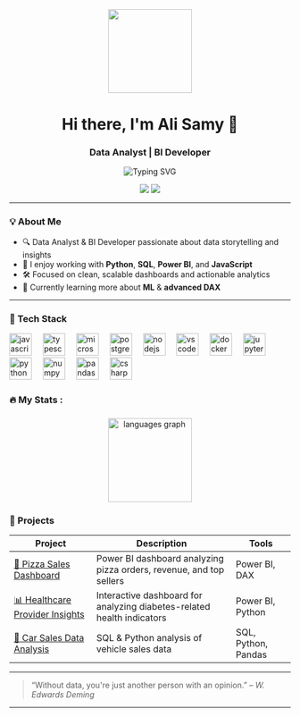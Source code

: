 <div align="center">
  <img height="150" src="https://media.giphy.com/media/M9gbBd9nbDrOTu1Mqx/giphy.gif"  />
</div>
<h1 align="center">Hi there, I'm Ali Samy 👋</h1>
<h3 align="center">Data Analyst | BI Developer</h3>

<p align="center">
  <img src="https://readme-typing-svg.herokuapp.com?font=Fira+Code&size=20&duration=3000&pause=1000&color=38BDAE&center=true&vCenter=true&width=435&lines=Transforming+Data+into+Insights+📊;Automating+ETL+Pipelines+🔄;Telling+Stories+with+Power+BI+📈" alt="Typing SVG" />
</p>

<div align="center">
  <a href="https://www.linkedin.com/in/ali-samy-570b12195" target="_blank"><img src="https://img.shields.io/badge/-LinkedIn-0A66C2?style=for-the-badge&logo=linkedin&logoColor=white"></a>
  <a href="mailto:ali123samy@gmail.com"><img src="https://img.shields.io/badge/-Gmail-D14836?style=for-the-badge&logo=gmail&logoColor=white"></a>
</div>

---

### 💡 About Me

- 🔍 Data Analyst & BI Developer passionate about data storytelling and insights  
- 🧠 I enjoy working with **Python**, **SQL**, **Power BI**, and **JavaScript**  
- 🛠️ Focused on clean, scalable dashboards and actionable analytics  
- 🧪 Currently learning more about **ML** & **advanced DAX**

---

### 🧰 Tech Stack

<div align="left">
  <img src="https://cdn.jsdelivr.net/gh/devicons/devicon/icons/javascript/javascript-original.svg" height="40" alt="javascript logo"  />
  <img width="12" />
  <img src="https://cdn.jsdelivr.net/gh/devicons/devicon/icons/typescript/typescript-original.svg" height="40" alt="typescript logo"  />
  <img width="12" />
  <img src="https://cdn.jsdelivr.net/gh/devicons/devicon/icons/microsoftsqlserver/microsoftsqlserver-plain.svg" height="40" alt="microsoftsqlserver logo"  />
  <img width="12" />
  <img src="https://cdn.jsdelivr.net/gh/devicons/devicon/icons/postgresql/postgresql-original.svg" height="40" alt="postgresql logo"  />
  <img width="12" />
  <img src="https://cdn.jsdelivr.net/gh/devicons/devicon/icons/nodejs/nodejs-original.svg" height="40" alt="nodejs logo"  />
  <img width="12" />
  <img src="https://cdn.jsdelivr.net/gh/devicons/devicon/icons/vscode/vscode-original.svg" height="40" alt="vscode logo"  />
  <img width="12" />
  <img src="https://cdn.jsdelivr.net/gh/devicons/devicon/icons/docker/docker-original.svg" height="40" alt="docker logo"  />
  <img width="12" />
  <img src="https://cdn.jsdelivr.net/gh/devicons/devicon/icons/jupyter/jupyter-original.svg" height="40" alt="jupyter logo"  />
  <img width="12" />
  <img src="https://cdn.jsdelivr.net/gh/devicons/devicon/icons/python/python-original.svg" height="40" alt="python logo"  />
  <img width="12" />
  <img src="https://cdn.jsdelivr.net/gh/devicons/devicon/icons/numpy/numpy-original.svg" height="40" alt="numpy logo"  />
  <img width="12" />
  <img src="https://cdn.jsdelivr.net/gh/devicons/devicon/icons/pandas/pandas-original.svg" height="40" alt="pandas logo"  />
  <img width="12" />
  <img src="https://cdn.jsdelivr.net/gh/devicons/devicon/icons/csharp/csharp-original.svg" height="40" alt="csharp logo"  />
</div>

###

<h3 align="left">🔥   My Stats :</h3>

###

<div align="center">
  <img src="https://github-readme-stats.vercel.app/api/top-langs?username=ali00samy&locale=en&hide_title=false&layout=compact&card_width=320&langs_count=5&theme=dracula&hide_border=false&order=2" height="150" alt="languages graph"  />
</div>

###


### 🧪 Projects

| Project | Description | Tools |
|--------|-------------|-------|
| [🍕 Pizza Sales Dashboard](https://github.com/alisamy-dev/pizza-sales-dashboard) | Power BI dashboard analyzing pizza orders, revenue, and top sellers | Power BI, DAX |
| [📊 Healthcare Provider Insights](https://github.com/alisamy-dev/healthcare-dashboard) | Interactive dashboard for analyzing diabetes-related health indicators | Power BI, Python |
| [🚗 Car Sales Data Analysis](https://github.com/alisamy-dev/car-sales-analysis) | SQL & Python analysis of vehicle sales data | SQL, Python, Pandas |

---

> “Without data, you're just another person with an opinion.” – *W. Edwards Deming*

---
